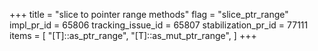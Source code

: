+++
title = "slice to pointer range methods"
flag = "slice_ptr_range"
impl_pr_id = 65806
tracking_issue_id = 65807
stabilization_pr_id = 77111
items = [
    "[T]::as_ptr_range",
    "[T]::as_mut_ptr_range",
]
+++
